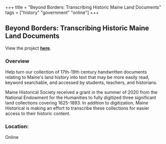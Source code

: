 +++
title = "Beyond Borders: Transcribing Historic Maine Land Documents"
tags = ["history" "government" "online"]
+++

## Beyond Borders: Transcribing Historic Maine Land Documents

View the project [**here**](https://www.zooniverse.org/projects/mainehistory/beyond-borders-transcribing-historic-maine-land-documents).

### Overview

Help turn our collection of 17th-19th century handwritten documents relating to Maine's land history into text that may be more easily read, keyword searchable, and accessed by students, teachers, and historians.

Maine Historical Society received a grant in the summer of 2020 from the National Endowment for the Humanities to fully digitized three significant land collections covering 1625-1893. In addition to digitization, Maine Historical is making an effort to transcribe these collections for easier access to their historic content. 

### Location:
Online
